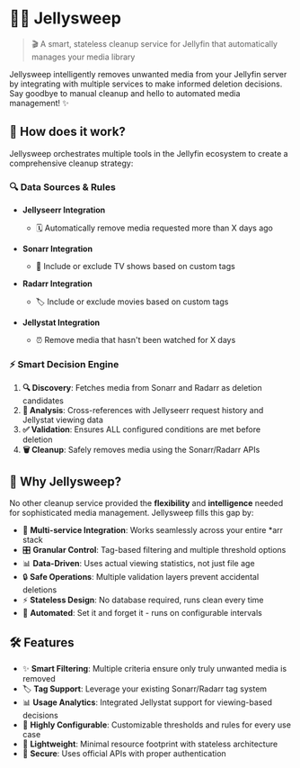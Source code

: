 # 🪼🧹 Jellysweep

> 🎬 A smart, stateless cleanup service for Jellyfin that automatically manages your media library

Jellysweep intelligently removes unwanted media from your Jellyfin server by integrating with multiple services to make informed deletion decisions. Say goodbye to manual cleanup and hello to automated media management! ✨

## 🚀 How does it work?

Jellysweep orchestrates multiple tools in the Jellyfin ecosystem to create a comprehensive cleanup strategy:

### 🔍 **Data Sources & Rules**

- **Jellyseerr Integration**
  - 🗓️ Automatically remove media requested more than X days ago

- **Sonarr Integration** 
  - 🔖 Include or exclude TV shows based on custom tags

- **Radarr Integration**
  - 🏷️ Include or exclude movies based on custom tags  

- **Jellystat Integration**
  - ⏰ Remove media that hasn't been watched for X days

### ⚡ **Smart Decision Engine**

1. **🔍 Discovery**: Fetches media from Sonarr and Radarr as deletion candidates
2. **🧠 Analysis**: Cross-references with Jellyseerr request history and Jellystat viewing data  
3. **✅ Validation**: Ensures ALL configured conditions are met before deletion
4. **🗑️ Cleanup**: Safely removes media using the Sonarr/Radarr APIs

## 🎯 Why Jellysweep?

No other cleanup service provided the **flexibility** and **intelligence** needed for sophisticated media management. Jellysweep fills this gap by:

- 🧩 **Multi-service Integration**: Works seamlessly across your entire *arr stack
- 🎛️ **Granular Control**: Tag-based filtering and multiple threshold options
- 📊 **Data-Driven**: Uses actual viewing statistics, not just file age
- 🔒 **Safe Operations**: Multiple validation layers prevent accidental deletions
- ⚡ **Stateless Design**: No database required, runs clean every time
- 🔄 **Automated**: Set it and forget it - runs on configurable intervals

## 🛠️ Features

- ✨ **Smart Filtering**: Multiple criteria ensure only truly unwanted media is removed
- 🏷️ **Tag Support**: Leverage your existing Sonarr/Radarr tag system
- 📊 **Usage Analytics**: Integrated Jellystat support for viewing-based decisions
- 🔧 **Highly Configurable**: Customizable thresholds and rules for every use case
- 🚀 **Lightweight**: Minimal resource footprint with stateless architecture
- 🔐 **Secure**: Uses official APIs with proper authentication
